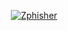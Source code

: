 <p align="left">
</p>
<p align="center">
<a href="#"><img title="Zphisher" src="https://rahttps://ibb.co/W6bzxVQ.img"></a>
</p>
<p align="center">
</p>
